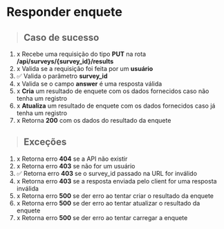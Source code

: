 # Responder enquete

> ## Caso de sucesso

1. x Recebe uma requisição do tipo **PUT** na rota **/api/surveys/{survey_id}/results**
2. x Valida se a requisição foi feita por um **usuário**
3. ✅ Valida o parâmetro **survey_id**
4. x Valida se o campo **answer** é uma resposta válida
5. x **Cria** um resultado de enquete com os dados fornecidos caso não tenha um registro
6. x **Atualiza** um resultado de enquete com os dados fornecidos caso já tenha um registro
7. x Retorna **200** com os dados do resultado da enquete

> ## Exceções

1. x Retorna erro **404** se a API não existir
2. x Retorna erro **403** se não for um usuário
3. ✅ Retorna erro **403** se o survey_id passado na URL for inválido
4. x Retorna erro **403** se a resposta enviada pelo client for uma resposta inválida
5. x Retorna erro **500** se der erro ao tentar criar o resultado da enquete
6. x Retorna erro **500** se der erro ao tentar atualizar o resultado da enquete
7. x Retorna erro **500** se der erro ao tentar carregar a enquete